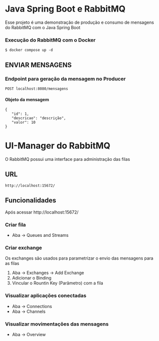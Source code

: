 
# Java Spring Boot e RabbitMQ

Esse projeto é uma demonstração de produção e consumo de mensagens do RabbitMQ com o Java Spring Boot

### Execução do RabbitMQ com o Docker

    $ docker compose up -d

## ENVIAR MENSAGENS

### Endpoint para geração da mensagem no Producer

    POST localhost:8080/mensagens

#### Objeto da mensagem

    {
       "id": 1,
       "descricao": "descrição",
       "valor": 10
    }

# UI-Manager do RabbitMQ 
O RabbitMQ possui uma interface para administração das filas
## URL
    http://localhost:15672/

## Funcionalidades
Após acessar http://localhost:15672/

### Criar fila

 - Aba -> Queues and Streams

### Criar exchange 

Os exchanges são usados para parametrizar o envio das mensagens para as filas

 1. Aba -> Exchanges -> Add Exchange 
 2. Adicionar o Binding
 3. Vincular o Rountin Key (Parâmetro) com a fila

### Visualizar aplicações conectadas

 - Aba -> Connections 
 - Aba -> Channels

### Visualizar movimentações das mensagens

 - Aba -> Overview 
